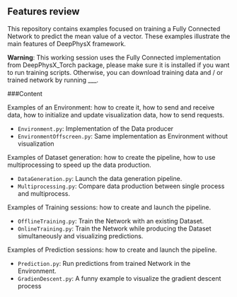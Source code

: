 ## Features review

This repository contains examples focused on training a Fully Connected Network 
to predict the mean value of a vector. These examples illustrate the main features
of DeepPhysX framework.

**Warning**: This working session uses the Fully Connected implementation from 
DeepPhysX_Torch package, please make sure it is installed if you want to run
training scripts. Otherwise, you can download training data and / or trained
network by running ___.

###Content

Examples of an Environment: how to create it, how to send and receive data, 
how to initialize and update visualization data, how to send requests.
* `Environment.py`: Implementation of the Data producer
* `EnvironmentOffscreen.py`: Same implementation as Environment without visualization

Examples of Dataset generation: how to create the pipeline, how to use multiprocessing 
to speed up the data production.
* `DataGeneration.py`: Launch the data generation pipeline.
* `Multiprocessing.py`: Compare data production between single process and multiprocess.

Examples of Training sessions: how to create and launch the pipeline.
* `OfflineTraining.py`: Train the Network with an existing Dataset.
* `OnlineTraining.py`: Train the Network while producing the Dataset simultaneously and visualizing predictions.

Examples of Prediction sessions: how to create and launch the pipeline.
* `Prediction.py`: Run predictions from trained Network in the Environment.
* `GradienDescent.py`: A funny example to visualize the gradient descent process
